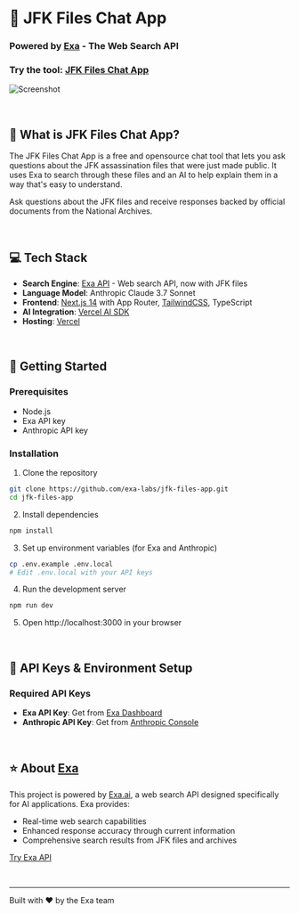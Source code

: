# 💬 JFK Files Chat App
### Powered by [Exa](https://exa.ai) - The Web Search API

### Try the tool: [JFK Files Chat App](https://jfk.exa.ai//)

![Screenshot](https://jfk.exa.ai/opengraph-image.jpg)

<br>

## 🎯 What is JFK Files Chat App?

The JFK Files Chat App is a free and opensource chat tool that lets you ask questions about the JFK assassination files that were just made public. It uses Exa to search through these files and an AI to help explain them in a way that's easy to understand.

Ask questions about the JFK files and receive responses backed by official documents from the National Archives.

<br>

## 💻 Tech Stack
- **Search Engine**: [Exa API](https://exa.ai) - Web search API, now with JFK files
- **Language Model**: Anthropic Claude 3.7 Sonnet
- **Frontend**: [Next.js 14](https://nextjs.org/docs) with App Router, [TailwindCSS](https://tailwindcss.com), TypeScript
- **AI Integration**: [Vercel AI SDK](https://sdk.vercel.ai/docs/ai-sdk-core)
- **Hosting**: [Vercel](https://vercel.com/)

<br>

## 🚀 Getting Started

### Prerequisites
- Node.js
- Exa API key
- Anthropic API key

### Installation

1. Clone the repository
```bash
git clone https://github.com/exa-labs/jfk-files-app.git
cd jfk-files-app
```

2. Install dependencies
```bash
npm install
```

3. Set up environment variables (for Exa and Anthropic)
```bash
cp .env.example .env.local
# Edit .env.local with your API keys
```

4. Run the development server
```bash
npm run dev
```

5. Open http://localhost:3000 in your browser

<br>

## 🔑 API Keys & Environment Setup

### Required API Keys
* **Exa API Key**: Get from [Exa Dashboard](https://dashboard.exa.ai/api-keys)
* **Anthropic API Key**: Get from [Anthropic Console](https://console.anthropic.com/settings/keys)

<br>

## ⭐ About [Exa](https://exa.ai)

This project is powered by [Exa.ai](https://exa.ai), a web search API designed specifically for AI applications. Exa provides:

* Real-time web search capabilities
* Enhanced response accuracy through current information
* Comprehensive search results from JFK files and archives

[Try Exa API](https://dashboard.exa.ai)

<br>

---

Built with ❤️ by the Exa team
